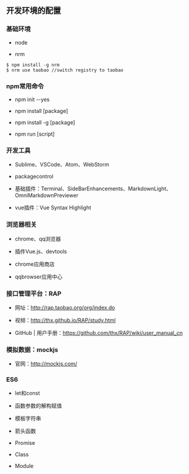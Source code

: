

## 开发环境的配置

### 基础环境

- node

- nrm

```
$ npm install -g nrm
$ nrm use taobao //switch registry to taobao
```

### npm常用命令

- npm init --yes

- npm install [package]

- npm install -g [package]

- npm run [script]


### 开发工具

- Sublime、VSCode、Atom、WebStorm

- packagecontrol

- 基础插件：Terminal、SideBarEnhancements、MarkdownLight、OmniMarkdownPreviewer

- vue插件：Vue Syntax Highlight


### 浏览器相关

- chrome、qq浏览器

- 插件Vue.js、devtools

- chrome应用商店

- qqbrowser应用中心


### 接口管理平台：RAP


- 网址：<http://rap.taobao.org/org/index.do>

- 视频：<http://thx.github.io/RAP/study.html>

- GitHub | 用户手册：<https://github.com/thx/RAP/wiki/user_manual_cn>


### 模拟数据：mockjs

- 官网：<http://mockjs.com/>


### ES6


- let和const

- 函数参数的解构赋值

- 模板字符串

- 箭头函数

- Promise

- Class

- Module



